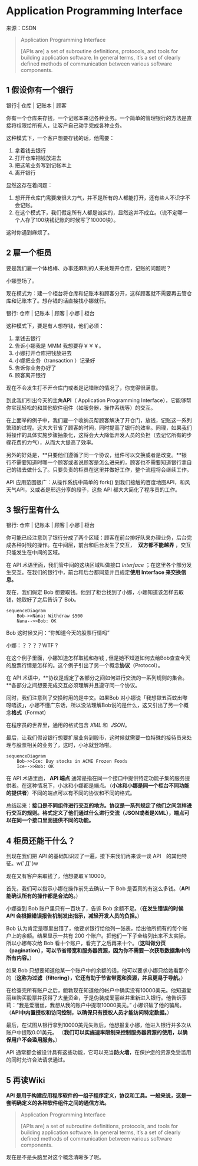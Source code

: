 # Application Programming Interface

来源：CSDN

> Application Programming Interface
>
> [APIs are] a set of subroutine definitions, protocols, and tools for building application software. In general terms, it’s a set of clearly defined methods of communication between various software components.

## 1 假设你有一个银行

银行:| 仓库 | 记账本 | 顾客

你有一个仓库来存钱，一个记账本来记各种业务。一个简单的管理银行的方法是直接将权限给所有人，让客户自己动手完成各种业务。

这种模式下，一个客户想要存钱的话，他需要：

1. 拿着钱去银行
2. 打开仓库把钱放进去
3. 把这笔业务写到记帐本上
4. 离开银行

显然这存在着问题：

1. 想开开仓库门需要废很大力气，并不是所有的人都能打开，还有些人不识字不会记账。
2. 在这个模式下，我们假定所有人都是诚实的，显然这并不成立。（说不定哪一个人存了100块钱记账的时候写了10000块）。

这时你遇到麻烦了。

## 2 雇一个柜员

要是我们雇一个体格棒、办事还麻利的人来处理开仓库，记账的问题呢？ 

小娜登场了。

现在模式为：建一个柜台将仓库和记账本和顾客分开，这样顾客就不需要再去管仓库和记账本了。想存钱的话直接找小娜就行。

银行: 仓库 | 记账本 | 顾客 | 小娜 | 柜台

这种模式下，要是有人想存钱，他们必须：

1. 拿钱去银行
2. 告诉小娜我是 MMM 我想要存￥￥￥。
3. 小娜打开仓库把钱放进去
4. 小娜把业务（transaction ）记录好
5. 告诉你业务办好了
6. 顾客离开银行

现在不会发生打不开仓库门或者是记错账的情况了，你觉得很满意。

到此我们引出今天的主角**API**（ Application Programming Interface），它能够帮你实现轻松的和其他软件组件（如服务器，操作系统等）的交互。

在上面举的例子中，我们雇一个收纳员帮顾客解决了开仓门，放钱，记账这一系列繁琐的过程。这大大节省了顾客的时间，同时提高了银行的效率。同理，如果我们将操作的具体实施步骤抽象化，这将会大大降低开发人员的负担（去记忆所有的步骤花费的力气），从而大大提高了效率。

另外的好处是，**只要他们遵循了同一个协议，组件可以交换或者是改变。**银行不需要知道时哪一个顾客或者说顾客是怎么进来的，顾客也不需要知道银行拿自己的钱去做什么了。只要负责的柜员在这里并做好工作，整个流程将会继续工作。

API 应用范围很广：从操作系统中简单的 fork() 到我们接触的百度地图API，和风天气API，又或者是邢远分享的段子，这些 API 都大大简化了程序员的工作。

## 3 银行里有什么

银行: 仓库 | 记账本 | 顾客 | 小娜 | 柜台

你可能已经注意到了银行分成了两个区域：顾客在前台排好队来办理业务，后台完成各种对钱的操作。在中间层，前台和后台发生了交互，  **双方都不能越界** ，交互只能发生在中间的区域。

在 API 术语里面，我们管中间的这块区域叫做接口 *Interface* ；在这里各个部分发生交互。在我们的银行中，前台和后台都同意并且规定**使用 Interface 来交换信息。**

现在，我们假定 Bob 想要取钱。他到了柜台找到了小娜，小娜知道该怎样去取钱，她取好了之后告诉了 Bob。

```mermaid
sequenceDiagram
    Bob->>Nana: Withdraw $500
    Nana-->>Bob: OK
```



Bob 这时候又问：“你知道今天的股票行情吗”

小娜：？？？？WTF ?

在这个例子里面，小娜知道怎样取钱和存钱 , 但是她不知道如何去给Bob查查今天的股票行情是怎样的。这个例子引出了另一个概念**协议**（Protocol）。

在 API 术语中，**协议是规定了各部分之间如何进行交流的一系列规则的集合。**各部分之间想要完成交互必须理解并且遵守同一个协议。

同时，我们注意到了交换时用的是中文。如果Bob 对小娜说「我想撳五百蚊出嚟呀唔該」，小娜不懂广东话，所以没法理解Bob说的是什么，这又引出了另一个概念**格式**（Format）

在程序员的世界里，通用的格式包含 *XML* 和  *JSON*。

最后，让我们假设银行想要扩展业务到股市，这时候就需要一位特殊的接待员来处理与股票相关的业务了，这时，小冰就登场啦。 

```mermaid
sequenceDiagram
    Bob->>Ice: Buy stocks in ACME Frozen Foods
    Ice-->>Bob: OK
```

在 API 术语里面， **API 端点** 通常是指在同一个接口中提供特定功能子集的服务提供者。在这种情况下，小冰和小娜都是端点。（**小冰和小娜是同一个柜台不同功能的提供者**）不同的端点可以有不同的协议和不同的格式。

总结起来：**接口是不同组件进行交互的地方。协议是一系列规定了他们之间怎样进行交互的规则。格式定义了他们通过什么进行交流（JSON或者是XML），端点可以在同一个接口里面提供不同的功能。**

## 4 柜员还能干什么？

到现在我们把 API 的基础知识过了一遍，接下来我们再来谈一谈 API　的其他特征。w(ﾟДﾟ)w

现在又有客户来取钱了，他想要取￥10000。 

首先，我们可以指示小娜在操作前先去确认一下 Bob 是否真的有这么多钱。（**API 能确认所有的操作都是合法的。**）

小娜查到 Bob 账户里只有一百块了，告诉 Bob 余额不足。（**在发生错误的时候 API 会根据错误报告机制发出指示，减轻开发人员的负担。**）

Bob 认为肯定是哪里出错了，他要求银行给他列一张表，给出他所拥有的每个账户上的余额。结果显示一共有 200 个账户。把他们一下子全给列出来不太实际，所以小娜每次给 Bob 看十个账户，看完了之后再来十个。（**这叫做分页（pagination），可以节省带宽和服务器资源，因为你不需要一次获取数据集中的所有内容。**）

如果 Bob 只想要知道他某一个账户中的余额的话，他可以要求小娜只给她看那个的（**这称为过滤（filtering），它还有助于节省带宽和资源，并且更易于导航。**）

在检查完所有账户之后，鲍勃现在知道他的帐户中确实没有10000美元。他知道爱丽丝购买股票并获得了大量资金，于是伪装成爱丽丝并重新进入银行。他告诉莎莉：“我是爱丽丝，我想从我的账户中提取10000美元。” 小娜识破了他的骗局。（**API中内置授权和访问控制，以确保只有授权人员才能访问特定数据。**）

最后，在试图从银行拿到10000美元失败后，他想报复小娜，他进入银行并多次从账户中提取0.01美元。 （**我们可以实施速率限制来控制服务器资源的使用，以确保用户不会滥用服务。**）

API 通常都会被设计具有这些功能，它可以充当**防火墙**，在保护您的资源免受滥用的同时允许合法请求通过。

## 5 再读Wiki

**API 是用于构建应用程序软件的一组子程序定义，协议和工具。一般来说，这是一套明确定义的各种软件组件之间的通信方法。**

> Application Programming Interface
>
> [APIs are] a set of subroutine definitions, protocols, and tools for building application software. In general terms, it’s a set of clearly defined methods of communication between various software components.

现在是不是头脑里对这个概念清晰多了呢。